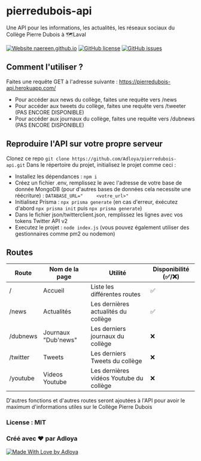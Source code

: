 # pierredubois-api
Une API pour les informations, les actualités, les réseaux sociaux du Collège Pierre Dubois à 🗺Laval

[![Website naereen.github.io](https://img.shields.io/website-up-down-green-red/https/pierredubois-api.herokuapp.com.svg)]([https://pierredubois-api.herokuapp.com](https://pierredubois-api.herokuapp.com))
[![GitHub license](https://img.shields.io/github/license/Adloya/pierredubois-api.svg)](https://github.com/Adloya/pierredubois-api/blob/main/LICENSE)
[![GitHub issues](https://img.shields.io/github/issues/Adloya/pierredubois-api.svg)](https://GitHub.com/Adloya/pierredubois-api/issues/)



## Comment l'utiliser ?
Faites une requête GET à l'adresse suivante : https://pierredubois-api.herokuapp.com/
  - Pour accéder aux news du collège, faites une requête vers /news
  - Pour accéder aux tweets du collège, faites une requête vers /tweeter (PAS ENCORE DISPONIBLE)
  - Pour accéder aux journaux du collège, faites une requête vers /dubnews (PAS ENCORE DISPONIBLE)
  
## Reproduire l'API sur votre propre serveur
Clonez ce repo `git clone https://github.com/Adloya/pierredubois-api.git`
Dans le répertoire du projet, initialisez le projet comme ceci :

  - Installez les dépendances : `npm i`
  - Créez un fichier .env, remplissez le avec l'adresse de votre base de donnée MongoDB (pour d'autres bases de données cela necessite une réécriture) : `DATABASE_URL="     <votre_url>"`
  - Initialisez Prisma : `npx prisma generate` (en cas d'erreur, éxécutez d'abord `npx prisma init` puis `npx prisma generate`)
  - Dans le fichier json/twitterclient.json, remplissez les lignes avec vos tokens Twitter API v2
  - Executez le projet : ``node index.js`` (vous pouvez également utiliser des gestionnaires comme pm2 ou nodemon)

## Routes
|Route| Nom de la page | Utilité | Disponibilité (✅/❌)
|--|--|--|--|
| / | Accueil | Liste les différentes routes | ✅
| /news | Actualités | Les dernières actualités du collège | ✅
| /dubnews | Journaux "Dub'news" | Les derniers journaux du collège | ❌
| /twitter | Tweets | Les derniers Tweets du collège | ❌
| /youtube | Videos Youtube | Les dernières vidéos Youtube du collège | ❌

D'autres fonctions et d'autres routes seront ajoutées à l'API pour avoir le maximum d'informations utiles sur le Collège Pierre Dubois


### License : MIT
### Créé avec ❤ par Adloya
[![Made With Love by Adloya](https://img.shields.io/badge/Made%20With%20%E2%9D%A4%20by-Adloya-red.svg)](https://img.shields.io/badge/Made%20With%20%E2%9D%A4%20by-Adloya-red.svg)

